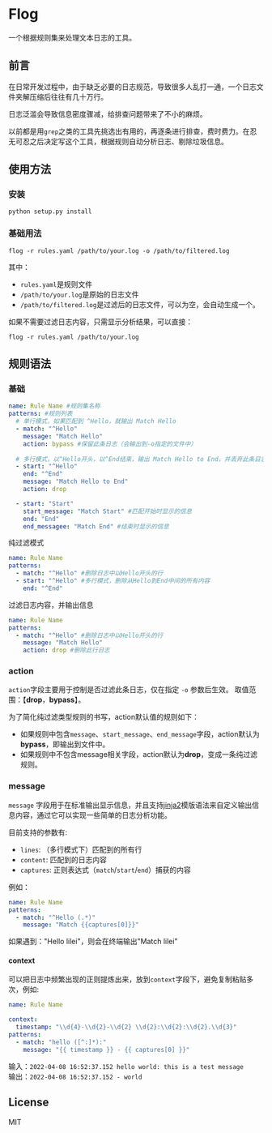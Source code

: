 # Flog

一个根据规则集来处理文本日志的工具。

## 前言

在日常开发过程中，由于缺乏必要的日志规范，导致很多人乱打一通，一个日志文件夹解压缩后往往有几十万行。

日志泛滥会导致信息密度骤减，给排查问题带来了不小的麻烦。

以前都是用`grep`之类的工具先挑选出有用的，再逐条进行排查，费时费力。在忍无可忍之后决定写这个工具，根据规则自动分析日志、剔除垃圾信息。

## 使用方法

### 安装

```shell
python setup.py install
```

### 基础用法

```shell
flog -r rules.yaml /path/to/your.log -o /path/to/filtered.log
```

其中：
- `rules.yaml`是规则文件
- `/path/to/your.log`是原始的日志文件
- `/path/to/filtered.log`是过滤后的日志文件，可以为空，会自动生成一个。

如果不需要过滤日志内容，只需显示分析结果，可以直接：

```shell
flog -r rules.yaml /path/to/your.log
```

## 规则语法

### 基础

```yaml
name: Rule Name #规则集名称
patterns: #规则列表
  # 单行模式，如果匹配到 ^Hello，就输出 Match Hello
  - match: "^Hello"
    message: "Match Hello"
    action: bypass #保留此条日志（会输出到-o指定的文件中）
    
  # 多行模式，以^Hello开头，以^End结束，输出 Match Hello to End，并丢弃此条日志
  - start: "^Hello"
    end: "^End"
    message: "Match Hello to End"
    action: drop

  - start: "Start"
    start_message: "Match Start" #匹配开始时显示的信息
    end: "End"
    end_messagee: "Match End" #结束时显示的信息
```

纯过滤模式

```yaml
name: Rule Name
patterns:
  - match: "^Hello" #删除日志中以Hello开头的行
  - start: "^Hello" #多行模式，删除从Hello到End中间的所有内容
    end: "^End"
```

过滤日志内容，并输出信息

```yaml
name: Rule Name
patterns:
  - match: "^Hello" #删除日志中以Hello开头的行
    message: "Match Hello"
    action: drop #删除此行日志
```

### action

`action`字段主要用于控制是否过滤此条日志，仅在指定 `-o` 参数后生效。  取值范围：【**drop**，**bypass**】。    

为了简化纯过滤类型规则的书写，action默认值的规则如下：

- 如果规则中包含`message`、`start_message`、`end_message`字段，action默认为**bypass**，即输出到文件中。
- 如果规则中不包含message相关字段，action默认为**drop**，变成一条纯过滤规则。

### message

`message` 字段用于在标准输出显示信息，并且支持[jinja2](https://jinja.palletsprojects.com/en/3.1.x/)模版语法来自定义输出信息内容，通过它可以实现一些简单的日志分析功能。

目前支持的参数有:

- `lines`: （多行模式下）匹配到的所有行
- `content`: 匹配到的日志内容
- `captures`: 正则表达式（`match`/`start`/`end`）捕获的内容

例如：

```yaml
name: Rule Name
patterns:
  - match: "^Hello (.*)"
    message: "Match {{captures[0]}}"
```

如果遇到："Hello lilei"，则会在终端输出"Match lilei"


#### context

可以把日志中频繁出现的正则提炼出来，放到`context`字段下，避免复制粘贴多次，例如:

```yaml
name: Rule Name

context:
  timestamp: "\\d{4}-\\d{2}-\\d{2} \\d{2}:\\d{2}:\\d{2}.\\d{3}"
patterns:
  - match: "hello ([^:]*):"
    message: "{{ timestamp }} - {{ captures[0] }}"
```

输入：`2022-04-08 16:52:37.152 hello world: this is a test message`  
输出：`2022-04-08 16:52:37.152 - world`


## License

MIT